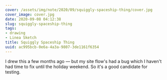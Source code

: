 ```yaml
---
cover: /assets/img/note/2020/09/squiggly-spaceship-thing/cover.jpg
cover_image: cover.jpg
date: 2020-09-08 04:12:38
slug: squiggly-spaceship-thing
tags:
- drawing
- Linea Sketch
title: Squiggly Spaceship Thing
uuid: ac995bcb-0e6a-4a3a-9807-3de1161f6354
---
```


I drew this a few months ago —
but my site flow's had a bug which I haven't had time to fix until the holiday weekend.
So it's a good candidate for testing.